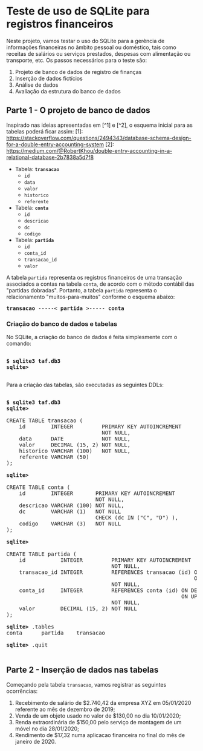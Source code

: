 # Teste de uso de SQLite para registros financeiros

Neste projeto, vamos testar o uso do SQLite para a gerência de informações financeiras no âmbito pessoal ou doméstico, tais como receitas de salários ou serviços prestados, despesas com alimentação ou transporte, etc. Os passos necessários para o teste são:

1. Projeto de banco de dados de registro de finanças
2. Inserção de dados fictícios
3. Análise de dados
4. Avaliação da estrutura do banco de dados

## Parte 1 - O projeto de banco de dados
Inspirado nas ideias apresentadas em [^1] e [^2], o esquema inicial para as tabelas poderá ficar assim:
[1]: https://stackoverflow.com/questions/2494343/database-schema-design-for-a-double-entry-accounting-system
[2]: https://medium.com/@RobertKhou/double-entry-accounting-in-a-relational-database-2b7838a5d7f8

* Tabela: **`transacao`**
  - ``id``
  - ``data``
  - ``valor``
  - ``historico``
  - ``referente``
* Tabela: <b>`conta`</b>
  - ``id``
  - ``descricao``
  - ``dc``
  - ``codigo``
* Tabela: <b>``partida``</b>
  - ``id``
  - ``conta_id``
  - ``transacao_id``
  - ``valor``

A tabela ``partida`` representa os registros financeiros de uma transação associados a contas na tabela ``conta``, de acordo com o método contábil das "partidas dobradas". Portanto, a tabela ``partida`` representa o relacionamento "muitos-para-muitos" conforme o esquema abaixo:
<pre>
<b>transacao</b> -----< <b>partida</b> >----- <b>conta</b>
</pre>
### Criação do banco de dados e tabelas

No SQLite, a criação do banco de dados é feita simplesmente com o comando:
<pre>
<b>
$ sqlite3 taf.db3
sqlite>
</b>
</pre>
Para a criação das tabelas, são executadas as seguintes DDLs:
<pre>
<b>
$ sqlite3 taf.db3
sqlite>
</b>
CREATE TABLE transacao (
    id        INTEGER         PRIMARY KEY AUTOINCREMENT
                              NOT NULL,
    data      DATE            NOT NULL,
    valor     DECIMAL (15, 2) NOT NULL,
    historico VARCHAR (100)   NOT NULL,
    referente VARCHAR (50) 
);
<b>
sqlite>
</b>
CREATE TABLE conta (
    id        INTEGER       PRIMARY KEY AUTOINCREMENT
                            NOT NULL,
    descricao VARCHAR (100) NOT NULL,
    dc        VARCHAR (1)   NOT NULL
                            CHECK (dc IN ("C", "D") ),
    codigo    VARCHAR (3)   NOT NULL
);
<b>
sqlite>
</b>
CREATE TABLE partida (
    id           INTEGER         PRIMARY KEY AUTOINCREMENT
                                 NOT NULL,
    transacao_id INTEGER         REFERENCES transacao (id) ON DELETE CASCADE
                                                           ON UPDATE CASCADE
                                 NOT NULL,
    conta_id     INTEGER         REFERENCES conta (id) ON DELETE CASCADE
                                                       ON UPDATE CASCADE
                                 NOT NULL,
    valor        DECIMAL (15, 2) NOT NULL
);

<b>sqlite></b> .tables
conta      partida    transacao

<b>sqlite></b> .quit
</b>
</pre>
## Parte 2 - Inserção de dados nas tabelas

Começando pela tabela ``transacao``, vamos registrar as seguintes ocorrências:
1. Recebimento de salário de $2.740,42 da empresa XYZ em 05/01/2020 referente ao mês de dezembro de 2019;
2. Venda de um objeto usado no valor de $130,00 no dia 10/01/2020;
3. Renda extraordinária de $150,00 pelo serviço de montagem de um móvel no dia 28/01/2020;
4. Rendimento de $17,32 numa aplicacao financeira no final do mês de janeiro de 2020.
